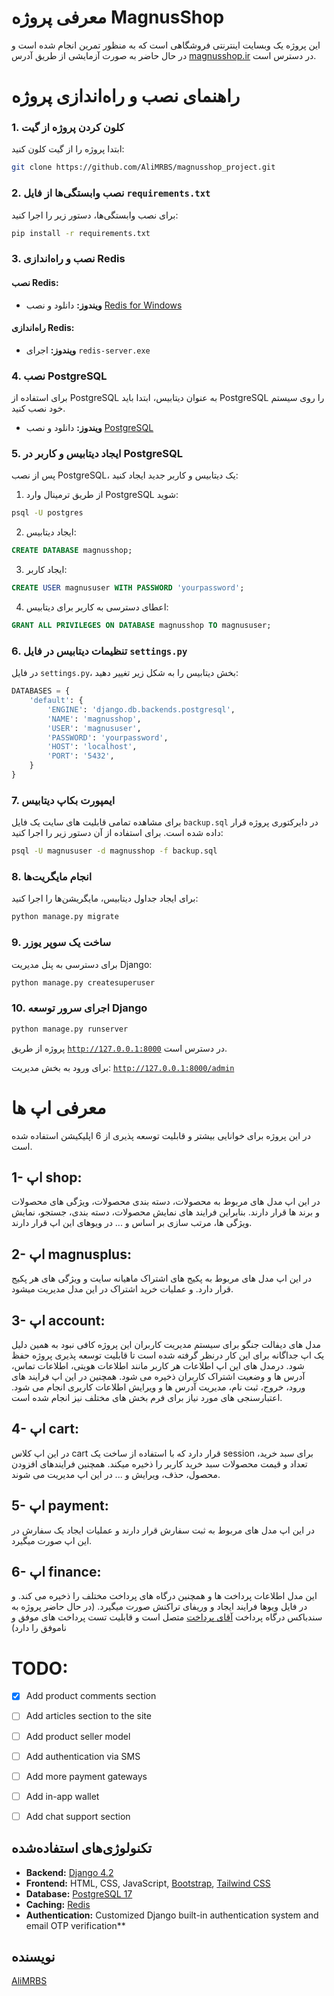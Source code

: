 
# معرفی پروژه MagnusShop
این پروژه یک وبسایت اینترنتی فروشگاهی است که به منظور تمرین انجام شده است و در حال حاضر به صورت آزمایشی از طریق آدرس [magnusshop.ir](https://magnusshop.ir) در دسترس است.


# راهنمای نصب و راه‌اندازی پروژه


### 1. کلون کردن پروژه از گیت
ابتدا پروژه را از گیت کلون کنید:

```bash
git clone https://github.com/AliMRBS/magnusshop_project.git
```

### 2. نصب وابستگی‌ها از فایل `requirements.txt`
برای نصب وابستگی‌ها، دستور زیر را اجرا کنید:

```bash
pip install -r requirements.txt
```

### 3. نصب و راه‌اندازی Redis

#### نصب Redis:
- **ویندوز:** دانلود و نصب [Redis for Windows](https://github.com/microsoftarchive/redis/releases)

#### راه‌اندازی Redis:
- **ویندوز:** اجرای `redis-server.exe`

### 4. نصب PostgreSQL

برای استفاده از PostgreSQL به عنوان دیتابیس، ابتدا باید PostgreSQL را روی سیستم خود نصب کنید.

- **ویندوز:** دانلود و نصب [PostgreSQL](https://www.postgresql.org/download/)

### 5. ایجاد دیتابیس و کاربر در PostgreSQL

پس از نصب PostgreSQL، یک دیتابیس و کاربر جدید ایجاد کنید:

1. از طریق ترمینال وارد PostgreSQL شوید:

```bash
psql -U postgres
```

2. ایجاد دیتابیس:

```sql
CREATE DATABASE magnusshop;
```

3. ایجاد کاربر:

```sql
CREATE USER magnususer WITH PASSWORD 'yourpassword';
```

4. اعطای دسترسی به کاربر برای دیتابیس:

```sql
GRANT ALL PRIVILEGES ON DATABASE magnusshop TO magnususer;
```

### 6. تنظیمات دیتابیس در فایل `settings.py`

در فایل `settings.py`، بخش دیتابیس را به شکل زیر تغییر دهید:

```python
DATABASES = {
    'default': {
        'ENGINE': 'django.db.backends.postgresql',
        'NAME': 'magnusshop',
        'USER': 'magnususer',
        'PASSWORD': 'yourpassword',
        'HOST': 'localhost',
        'PORT': '5432',
    }
}
```

### 7. ایمپورت بکاپ دیتابیس

برای مشاهده تمامی قابلیت های سایت یک فایل `backup.sql` در دایرکتوری پروژه قرار داده شده است. برای استفاده از آن دستور زیر را اجرا کنید:

```bash
psql -U magnususer -d magnusshop -f backup.sql
```

### 8. انجام مایگریت‌ها

برای ایجاد جداول دیتابیس، مایگریشن‌ها را اجرا کنید:

```bash
python manage.py migrate
```

### 9. ساخت یک سوپر یوزر

برای دسترسی به پنل مدیریت Django:

```bash
python manage.py createsuperuser
```

### 10. اجرای سرور توسعه Django

```bash
python manage.py runserver
```

پروژه از طریق [`http://127.0.0.1:8000`](http://127.0.0.1:8000) در دسترس است.

برای ورود به بخش مدیریت: [`http://127.0.0.1:8000/admin`](http://127.0.0.1:8000/admin)



# معرفی اپ ها
در این پروژه برای خوانایی بیشتر و قابلیت توسعه پذیری از 6 اپلیکیشن استفاده شده است.

## 1-	اپ shop: 
در این اپ مدل های مربوط به محصولات، دسته بندی محصولات، ویژگی های محصولات و برند ها قرار دارند. بنابراین فرایند های نمایش محصولات، دسته بندی، جستجو، نمایش ویژگی ها، مرتب سازی بر اساس و ... در ویوهای این اپ قرار دارند.


## 2- اپ magnusplus: 
در این اپ مدل های مربوط به پکیج های اشتراک ماهیانه سایت و ویژگی های هر پکیج قرار دارد. و عملیات خرید اشتراک در این مدل مدیریت میشود.


## 3-	اپ account: 
مدل های دیفالت جنگو برای سیستم مدیریت کاربران این پروژه کافی نبود به همین دلیل یک اپ جداگانه برای این کار درنظر گرفته شده است تا قابلیت توسعه پذیری پروژه حفظ شود. درمدل های این اپ اطلاعات هر کاربر مانند اطلاعات هویتی، اطلاعات تماس، آدرس ها و وضعیت اشتراک کاربران ذخیره می شود. همچنین در این اپ فرایند های ورود، خروج، ثبت نام، مدیریت آدرس ها و ویرایش اطلاعات کاربری انجام می شود. اعتبارسنجی های مورد نیاز برای فرم بخش های مختلف نیز انجام شده است. 


## 4-	اپ cart: 
در این اپ کلاس cart قرار دارد که با استفاده از ساخت یک session برای سبد خرید، تعداد و قیمت محصولات سبد خرید کاربر را ذخیره میکند. همچنین فرایندهای افزودن محصول، حذف، ویرایش و ... در این اپ مدیریت می شوند. 


## 5-	اپ payment: 
در این اپ مدل های مربوط به ثبت سفارش قرار دارند و عملیات ایجاد یک سفارش در این اپ صورت میگیرد.


## 6-	اپ finance:
این مدل اطلاعات پرداخت ها و همچنین درگاه های پرداخت مختلف را ذخیره می کند. و در فایل ویوها فرایند ایجاد و وریفای تراکنش صورت میگیرد. (در حال حاضر پروژه به سندباکس درگاه پرداخت [آقای پرداخت](https://aqayepardakht.ir/) متصل است و قابلیت تست پرداخت های موفق و ناموفق را دارد) 



# TODO:
- [x]	Add product comments section
-	[ ] Add articles section to the site
-	[ ] Add product seller model
-	[ ] Add authentication via SMS
-	[ ] Add more payment gateways
-	[ ] Add in-app wallet
-	[ ] Add chat support section


## تکنولوژی‌های استفاده‌شده
- **Backend:** [Django 4.2](https://www.djangoproject.com/)
- **Frontend:** HTML, CSS, JavaScript, [Bootstrap](https://getbootstrap.com/), [Tailwind CSS](https://tailwindcss.com/)
- **Database:** [PostgreSQL 17](https://www.postgresql.org/)
- **Caching:** [Redis](https://redis.io/)
- **Authentication:** Customized Django built-in authentication system and email OTP verification**

## نویسنده
[AliMRBS](https://github.com/AliMRBS/)


